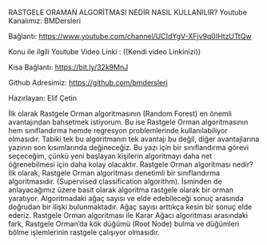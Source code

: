 RASTGELE ORAMAN ALGORİTMASI NEDİR NASIL KULLANILIR?
Youtube Kanalımız: BMDersleri

Bağlantı: https://www.youtube.com/channel/UCIdYgV-XFjv9q0IHtzUTtQw

Konu ile ilgili Youtube Video Linki : ((Kendi video Linkinizi))

Kısa Bağlantı: https://bit.ly/32k9MnJ

Github Adresimiz: https://github.com/bmdersleri

Hazırlayan: Elif Çetin

İlk olarak Rastgele Orman algoritmasının (Random Forest) en önemli avantajından bahsetmek istiyorum. Bu ise Rastgele Orman algoritmasının hem sınıflandırma hemde regresyon problemlerinde kullanılabiliyor olmasıdır. Tabiki tek bu algoritmanın tek avantajı bu değil, diğer avantajlarına yazının son kısımlarında değineceğiz. Bu yazı için bir sınıflandırma görevi seçeceğim, çünkü yeni başlayan kişilerin algoritmayı daha net öğrenebilmesi için daha kolay olacaktır.
Rastgele Orman algoritması nedir?
İlk olarak, Rastgele Orman algoritması denetimli bir sınıflandırma algoritmasıdır. (Supervised classification algorithm). İsminden de anlayacağımız üzere basit olarak algoritma rastgele olarak bir orman yaratıyor. Algoritmadaki ağaç sayısı ve elde edebileceği sonuç arasında doğrudan bir ilişki bulunmaktadır. Ağaç sayısı arttıkça kesin bir sonuç elde ederiz.
Rastgele Orman algoritması ile Karar Ağacı algoritması arasındaki fark, Rastgele Orman’da kök düğümü (Root Node) bulma ve düğümleri bölme işlemlerinin rastgele çalışıyor olmasıdır.
